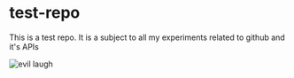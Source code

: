 # test-repo

This is a test repo. It is a subject to all my experiments related to github and it's APIs

![evil laugh](https://media.giphy.com/media/8fen5LSZcHQ5O/giphy.gif)
